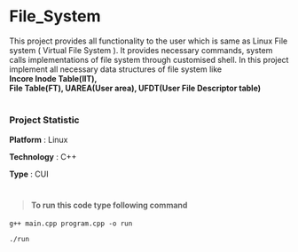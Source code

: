 # File_System

This project provides all functionality to the user which is same as Linux File system ( Virtual File System ).
It provides necessary commands, system calls implementations of file system through customised shell.
In this project implement all necessary data structures of file system like</br>
**Incore Inode Table(IIT),</br> 
File Table(FT), 
UAREA(User area), 
UFDT(User File Descriptor table)**

# 

### Project Statistic

**Platform** : Linux

**Technology** : C++

**Type** : CUI

#

>#### To run this code type following command
  
  	g++ main.cpp program.cpp -o run
	
  	./run
	
# 
